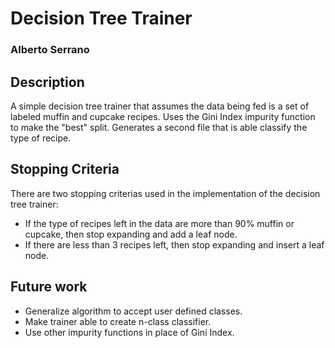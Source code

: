 # Decision Tree Trainer #

### Alberto Serrano ###

## Description ##
A simple decision tree trainer that assumes the data being fed is a set of labeled muffin and cupcake recipes. Uses the Gini Index impurity function to make the "best" split. Generates a second file that is able classify the type of recipe.

## Stopping Criteria ##
There are two stopping criterias used in the implementation of the decision tree trainer:
+ If the type of recipes left in the data are more than 90% muffin or cupcake, then stop expanding and add a leaf node.
+ If there are less than 3 recipes left, then stop expanding and insert a leaf node.

## Future work ##
+ Generalize algorithm to accept user defined classes.
+ Make trainer able to create n-class classifier.
+ Use other impurity functions in place of Gini Index.
